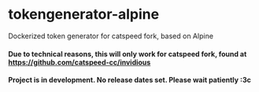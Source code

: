 # tokengenerator-alpine

Dockerized token generator for catspeed fork, based on Alpine

#### Due to technical reasons, this will only work for catspeed fork, found at https://github.com/catspeed-cc/invidious
#### Project is in development. No release dates set. Please wait patiently :3c